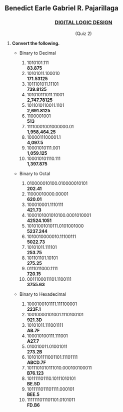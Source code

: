 ## Benedict Earle Gabriel R. Pajarillaga

<center><h3><u>DIGITAL LOGIC DESIGN</u></h3></center>
<center>(Quiz 2)</center>

1. <b>Convert the following.</b>

    * Binary to Decimal
      1. 1010101.111  
         **83.875**
      2. 10101011.100010  
         **171.53125**
      3. 1011101011.11101  
         **739.8125**
      4. 101010111011.11001  
         **2,747.78125**
      5. 1011010110011.1101  
         **2,691.8125**
      6. 1100001001  
         **513**
      7. 11110001001000000.01  
         **1,958,464.25**
      8. 1000011100001.1  
         **4,097.5**
      9. 10001010111.001  
         **1,059.125**
      10. 100010101110.111  
          **1,397.875**

   * Binary to Octal
     1. 010000010100.010000010101  
        **202.41**
     2. 11000010000.00001  
        **620.01**
     3. 100010001.1110111  
        **421.73**
     4. 1000101001010100.0001010001  
        **42524.1051**
     5. 10101001010111.0101001000  
        **5237.244**
     6. 1010010000010.11100111  
        **5022.73**
     7. 10101011.111101  
        **253.75**
     8. 101101101.10101  
        **275.25**
     9.  0111011000.1111  
        **720.15**
     10. 0011100011101.1100111  
         **3755.63**

   * Binary to Hexadecimal
     1. 1000100101111.111100001  
        **223F.1**
     2. 10010000101001.1110100101  
        **921.3D**
     3. 10101011.111001111  
        **AB.7F**
     4. 100010100111.111001  
        **A27.7**
     5. 010010011.01001011  
        **273.2B**
     6. 1010101111001101.11101111  
        **ABCD.7F**
     7. 1011101010111010.000100100011  
        **B76.123**
     8. 101111101110.10111010101  
        **BE.5D**
     9.  1011111011101111.000101  
        **BEE.5**
     10. 1111111011101101.0101011  
         **FD.B6**
